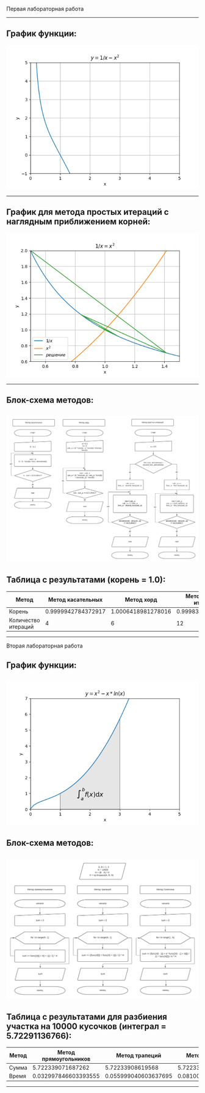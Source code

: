 Первая лабораторная работа
_____
## График функции:
![Alt-текст](https://github.com/AndreyAgeev111/Numerical_Methods/blob/master/res/func.png "График функции")
_____
## График для метода простых итераций с наглядным приближением корней:
![Alt-текст](https://github.com/AndreyAgeev111/Numerical_Methods/blob/master/res/simple_iteration.png "Простые итерации")
_____
## Блок-схема методов:
![Alt-текст](https://github.com/AndreyAgeev111/Numerical_Methods/blob/master/res/flowchart.png "Блок-схема")
-----
## Таблица с результатами (корень = 1.0):
| Метод | Метод касательных | Метод хорд | Метод простых итераций |
| ----- | ----------------- | ---------- | ---------------------- |
| Корень | 0.9999942784372917 | 1.0006418981278016 | 0.9998307889319291 |
| Количество итераций | 4 | 6 | 12 |
-----
Вторая лабораторная работа
## График функции:
![Alt-текст](https://github.com/AndreyAgeev111/Numerical_Methods/blob/master/res/second_lab_plot.png "График функции")
-----
## Блок-схема методов:
![Alt-текст](https://github.com/AndreyAgeev111/Numerical_Methods/blob/master/res/flowchart_2.png "Блок-схема")
-----
## Таблица с результатами для разбиения участка на 10000 кусочков (интеграл = 5.72291136766):
| Метод | Метод прямоугольников | Метод трапеций | Метод Симпсона |
| ----- | ----------------- | ---------- | ---------------------- |
| Сумма | 5.722339071687262 | 5.72233908619568 | 5.722339076523405 |
| Время | 0.032997846603393555 | 0.055999040603637695 | 0.08100008964538574 |
-----